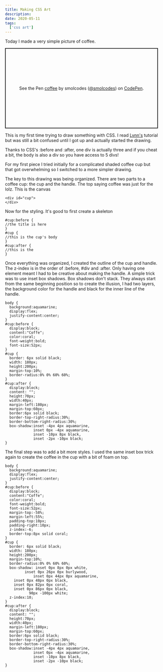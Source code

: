 ```yaml
---
title: Making CSS Art
description: 
date: 2020-05-11
tags:
  ['css art']
---
```


Today I made a very simple picture of coffee.

<p class="codepen" data-height="265" data-theme-id="light" data-default-tab="css,result" data-user="smolcodes" data-slug-hash="rNOKMwM" style="height: 265px; box-sizing: border-box; display: flex; align-items: center; justify-content: center; border: 2px solid; margin: 1em 0; padding: 1em;" data-pen-title="coffee">
  <span>See the Pen <a href="https://codepen.io/smolcodes/pen/rNOKMwM">
  coffee</a> by smolcodes (<a href="https://codepen.io/smolcodes">@smolcodes</a>)
  on <a href="https://codepen.io">CodePen</a>.</span>
</p>
<script async src="https://static.codepen.io/assets/embed/ei.js"></script>

This is my first time trying to draw something with CSS. I read [Lynn's](https://hacks.mozilla.org/2014/09/single-div-drawings-with-css/) tutorial but was still a bit confused until I got up and actually started the drawing.

Thanks to CSS's :before and :after, one div is actually three and if you cheat a bit, the body is also a div so you have access to 5 divs!

For my first piece I tried initially for a complicated shaded coffee cup but that got overwhelming so I switched to a more simpler drawing. 

The key to this drawing was being organized. There are two parts to a coffee cup: the cup and the handle. The top saying coffee was just for the lolz. This is the canvas

```
<div id="cup">
</div>
```

Now for the styling. It's good to first create a skeleton 

```
#cup:before {
//the title is here
}
#cup {
//this is the cup's body
}
#cup:after {
//this is the 
}
```

Once everything was organized, I created the outline of the cup and handle. The z-index is in the order of :before, #div and :after. Only having one element meant I had to be creative about making the handle. A simple trick was to use inset box shadows. Box shadows don't stack. They always start from the same beginning position so to create the illusion, I had two layers, the background color for the handle and black for the inner line of the handle.

```
body {
  background:aquamarine;
  display:flex;
  justify-content:center;
}
#cup:before {
  display:block;
  content:"Coffe";
  color:coral;
  font-weight:bold;
  font-size:52px;
}
#cup {
  border: 6px solid black;
  width: 180px;
  height:200px; 
  margin-top:10%;
  border-radius:0% 0% 60% 60%;
}
#cup:after {
  display:block;
  content: "";
  height:70px;
  width:40px;
  margin-left:180px;
  margin-top:60px;
  border:6px solid black;
  border-top-right-radius:30%;
  border-bottom-right-radius:30%;
  box-shadow:inset -4px 4px aquamarine,
             inset 0px -4px aquamarine,
             inset -10px 8px black,
             inset -2px -10px black;
}
```

The final step was to add a bit more styles. I used the same inset box trick again to create the coffee in the cup with a bit of foam on top.

```
body {
  background:aquamarine;
  display:flex;
  justify-content:center;
}
#cup:before {
  display:block;
  content:"Coffe";
  color:coral;
  font-weight:bold;
  font-size:52px;
  margin-top:-58%;
  margin-left:55%;
  padding-top:10px;
  padding-right:10px;
  z-index:-6;
  border-top:8px solid coral;
}
#cup {
  border: 6px solid black;
  width: 180px;
  height:200px; 
  margin-top:10%;
  border-radius:0% 0% 60% 60%;
  box-shadow: inset 0px 8px 0px white,
         inset 0px 26px 0px burlywood,
             inset 0px 44px 0px aquamarine,
    inset 0px 48px 0px black,
    inset 0px 82px 0px coral,
    inset 0px 86px 0px black,
           90px -100px white;
  z-index:10;
}
#cup:after {
  display:block;
  content: "";
  height:70px;
  width:40px;
  margin-left:180px;
  margin-top:60px;
  border:6px solid black;
  border-top-right-radius:30%;
  border-bottom-right-radius:30%;
  box-shadow:inset -4px 4px aquamarine,
             inset 0px -4px aquamarine,
             inset -10px 8px black,
             inset -2px -10px black;
}
```







​    